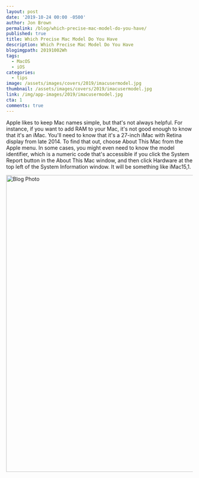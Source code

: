 ```yaml
---
layout: post
date: '2019-10-24 00:00 -0500'
author: Jon Brown
permalink: /blog/which-precise-mac-model-do-you-have/
published: true
title: Which Precise Mac Model Do You Have
description: Which Precise Mac Model Do You Have
blogimgpath: 20191002Wh
tags:
  - MacOS
  - iOS
categories:
  - tips
image: /assets/images/covers/2019/imacusermodel.jpg
thumbnail: /assets/images/covers/2019/imacusermodel.jpg
link: /img/app-images/2019/imacusermodel.jpg
cta: 1
comments: true
---
```

Apple likes to keep Mac names simple, but that's not always helpful. For
instance, if you want to add RAM to your Mac, it's not good enough to
know that it's an iMac. You'll need to know that it's a 27-inch iMac
with Retina display from late 2014. To find that out, choose About This
Mac from the Apple menu. In some cases, you might even need to know the
model identifier, which is a numeric code that's accessible if you click
the System Report button in the About This Mac window, and then click
Hardware at the top left of the System Information window. It will be
something like iMac15,1.

<img alt="Blog Photo" src="{{ site.site_cdn }}/assets/images/blog/2019/20191002Wh/Mac-model-identifier.png" class="img-fluid rounded m-2" width="800" />

